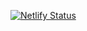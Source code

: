 [![Netlify Status](https://api.netlify.com/api/v1/badges/e765e9ad-bb2e-45ad-bd74-3c6eba53018d/deploy-status)](https://app.netlify.com/projects/lightingsite/deploys)
